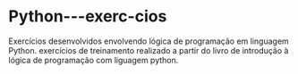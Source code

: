 # Python---exerc-cios
Exercícios desenvolvidos envolvendo lógica de programação em linguagem Python.
exercícios de treinamento realizado a partir do livro de introdução à lógica de programação
com liguagem python.
